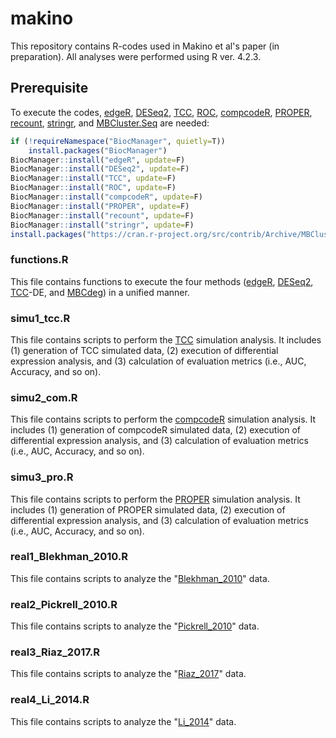 # makino

This repository contains R-codes used in Makino et al's paper (in preparation). All analyses were performed using R ver. 4.2.3.

## Prerequisite 
To execute the codes, [edgeR](https://bioconductor.org/packages/edgeR/), [DESeq2](https://bioconductor.org/packages/DESeq2/), [TCC](https://bioconductor.org/packages/TCC/), [ROC](https://bioconductor.org/packages/ROC/), [compcodeR](https://bioconductor.org/packages/compcodeR/), [PROPER](https://bioconductor.org/packages/PROPER/), [recount](https://bioconductor.org/packages/recount/), [stringr](https://CRAN.R-project.org/package=stringr), and [MBCluster.Seq](https://CRAN.R-project.org/package=MBCluster.Seq) are needed:  
```r
if (!requireNamespace("BiocManager", quietly=T))
    install.packages("BiocManager")
BiocManager::install("edgeR", update=F)
BiocManager::install("DESeq2", update=F)
BiocManager::install("TCC", update=F)
BiocManager::install("ROC", update=F)
BiocManager::install("compcodeR", update=F)
BiocManager::install("PROPER", update=F)
BiocManager::install("recount", update=F)
BiocManager::install("stringr", update=F)
install.packages("https://cran.r-project.org/src/contrib/Archive/MBCluster.Seq/MBCluster.Seq_1.0.tar.gz")
```

###  functions.R  ###
This file contains functions to execute the four methods ([edgeR](https://bioconductor.org/packages/edgeR/), [DESeq2](https://bioconductor.org/packages/DESeq2/), [TCC](https://bioconductor.org/packages/TCC/)-DE, and [MBCdeg](https://pubmed.ncbi.nlm.nih.gov/34670485/)) in a unified manner.

###  simu1_tcc.R  ###
This file contains scripts to perform the [TCC](https://bioconductor.org/packages/TCC/) simulation analysis. It includes (1) generation of TCC simulated data, (2) execution of differential expression analysis, and (3) calculation of evaluation metrics (i.e., AUC, Accuracy, and so on).

###  simu2_com.R  ###
This file contains scripts to perform the [compcodeR](https://bioconductor.org/packages/compcodeR/) simulation analysis. It includes (1) generation of compcodeR simulated data, (2) execution of differential expression analysis, and (3) calculation of evaluation metrics (i.e., AUC, Accuracy, and so on).

###  simu3_pro.R  ###
This file contains scripts to perform the [PROPER](https://bioconductor.org/packages/PROPER/) simulation analysis. It includes (1) generation of PROPER simulated data, (2) execution of differential expression analysis, and (3) calculation of evaluation metrics (i.e., AUC, Accuracy, and so on).

###  real1_Blekhman_2010.R  ###
This file contains scripts to analyze the "[Blekhman_2010](https://pubmed.ncbi.nlm.nih.gov/20009012/)" data.

###  real2_Pickrell_2010.R  ###
This file contains scripts to analyze the "[Pickrell_2010](https://pubmed.ncbi.nlm.nih.gov/20220758/)" data.

###  real3_Riaz_2017.R  ###
This file contains scripts to analyze the "[Riaz_2017](https://pubmed.ncbi.nlm.nih.gov/29033130/)" data.

###  real4_Li_2014.R  ###
This file contains scripts to analyze the "[Li_2014](https://pubmed.ncbi.nlm.nih.gov/24441097/)" data.

